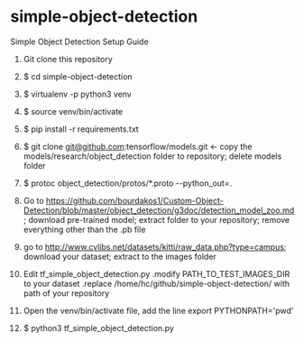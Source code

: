# simple-object-detection

Simple Object Detection Setup Guide

1. Git clone this repository 
2. $ cd simple-object-detection 
3. $ virtualenv -p python3 venv 
4. $ source venv/bin/activate 
5. $ pip install -r requirements.txt 
6. $ git clone git@github.com:tensorflow/models.git <- copy the models/research/object_detection folder to repository; 
delete models folder
7. $ protoc object_detection/protos/*.proto --python_out=. 
8. Go to https://github.com/bourdakos1/Custom-Object-Detection/blob/master/object_detection/g3doc/detection_model_zoo.md; download pre-trained model; extract folder to your repository; remove everything other than the .pb file
        
9. go to http://www.cvlibs.net/datasets/kitti/raw_data.php?type=campus; download your dataset; extract to the images folder
10. Edit tf_simple_object_detection.py
        .modify PATH_TO_TEST_IMAGES_DIR to your dataset
        .replace /home/hc/github/simple-object-detection/ with path of your repository
11. Open the venv/bin/activate file, add the line
        export PYTHONPATH='pwd'



13. $ python3 tf_simple_object_detection.py 
